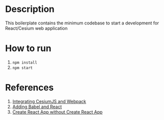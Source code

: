 # Description
This boilerplate contains the minimum codebase to start a development for React/Cesium web application

# How to run
1. `npm install`
2. `npm start`

# References
1. [Integrating CesiumJS and Webpack](https://github.com/CesiumGS/cesium-webpack-example/blob/main/TUTORIAL.md)
2. [Adding Babel and React](https://dev.to/ivadyhabimana/how-to-create-a-react-app-without-using-create-react-app-a-step-by-step-guide-30nl)
3. [Create React App without Create React App](https://blog.bitsrc.io/create-react-app-without-create-react-app-b0a5806a92)